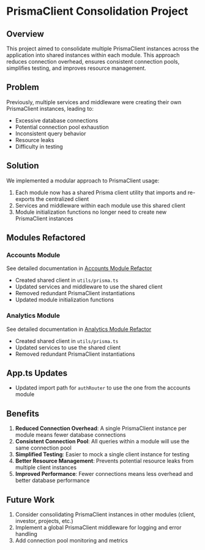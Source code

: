 # PrismaClient Consolidation Project

## Overview
This project aimed to consolidate multiple PrismaClient instances across the application into shared instances within each module. This approach reduces connection overhead, ensures consistent connection pools, simplifies testing, and improves resource management.

## Problem
Previously, multiple services and middleware were creating their own PrismaClient instances, leading to:
- Excessive database connections
- Potential connection pool exhaustion
- Inconsistent query behavior
- Resource leaks
- Difficulty in testing

## Solution
We implemented a modular approach to PrismaClient usage:

1. Each module now has a shared Prisma client utility that imports and re-exports the centralized client
2. Services and middleware within each module use this shared client
3. Module initialization functions no longer need to create new PrismaClient instances

## Modules Refactored

### Accounts Module
See detailed documentation in [Accounts Module Refactor](./src/modules/accounts/PRISMA-REFACTOR.md)

- Created shared client in `utils/prisma.ts`
- Updated services and middleware to use the shared client
- Removed redundant PrismaClient instantiations
- Updated module initialization functions

### Analytics Module
See detailed documentation in [Analytics Module Refactor](./src/modules/analytics/PRISMA-REFACTOR.md)

- Created shared client in `utils/prisma.ts`
- Updated services to use the shared client
- Removed redundant PrismaClient instantiations

## App.ts Updates
- Updated import path for `authRouter` to use the one from the accounts module

## Benefits

1. **Reduced Connection Overhead**: A single PrismaClient instance per module means fewer database connections
2. **Consistent Connection Pool**: All queries within a module will use the same connection pool
3. **Simplified Testing**: Easier to mock a single client instance for testing
4. **Better Resource Management**: Prevents potential resource leaks from multiple client instances
5. **Improved Performance**: Fewer connections means less overhead and better database performance

## Future Work

1. Consider consolidating PrismaClient instances in other modules (client, investor, projects, etc.)
2. Implement a global PrismaClient middleware for logging and error handling
3. Add connection pool monitoring and metrics